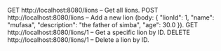 GET http://localhost:8080/lions – Get all lions.
POST http://localhost:8080/lions – Add a new lion (body: { "lionId": 1, "name": "mufasa", "description": "the father of simba", "age": 30.0 }).
GET http://localhost:8080/lions/1 – Get a specific lion by ID.
DELETE http://localhost:8080/lions/1 – Delete a lion by ID. 
